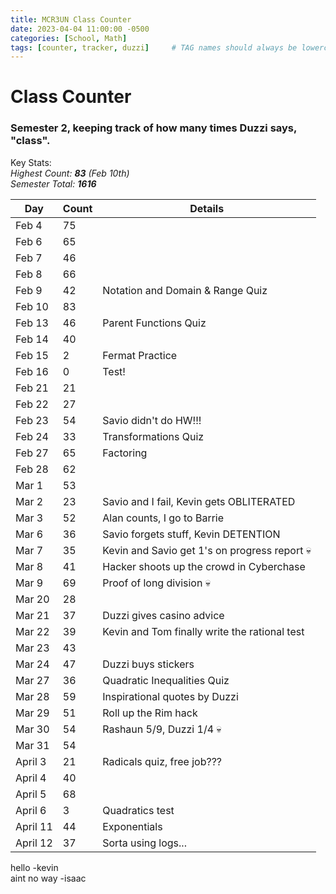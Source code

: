 ```yaml
---
title: MCR3UN Class Counter
date: 2023-04-04 11:00:00 -0500
categories: [School, Math]
tags: [counter, tracker, duzzi]     # TAG names should always be lowercase
---
```


# Class Counter

### Semester 2, keeping track of how many times Duzzi says, "class".

Key Stats:\
_Highest Count: **83** (Feb 10th)_\
_Semester Total: **1616**_

| Day      | Count | Details                                       |
|----------|-------|-----------------------------------------------|
| Feb 4    | 75    |                                               |
| Feb 6    | 65    |                                               |
| Feb 7    | 46    |                                               |
| Feb 8    | 66    |                                               |
| Feb 9    | 42    | Notation and Domain & Range Quiz              |
| Feb 10   | 83    |                                               |
| Feb 13   | 46    | Parent Functions Quiz                         |
| Feb 14   | 40    |                                               |
| Feb 15   | 2     | Fermat Practice                               |
| Feb 16   | 0     | Test!                                         |
| Feb 21   | 21    |                                               |
| Feb 22   | 27    |                                               |
| Feb 23   | 54    | Savio didn't do HW!!!                         |
| Feb 24   | 33    | Transformations Quiz                          |
| Feb 27   | 65    | Factoring                                     |
| Feb 28   | 62    |                                               |
| Mar 1    | 53    |                                               |
| Mar 2    | 23    | Savio and I fail, Kevin gets OBLITERATED      |
| Mar 3    | 52    | Alan counts, I go to Barrie                   |
| Mar 6    | 36    | Savio forgets stuff, Kevin DETENTION          |
| Mar 7    | 35    | Kevin and Savio get 1's on progress report 💀 |
| Mar 8    | 41    | Hacker shoots up the crowd in Cyberchase      |
| Mar 9    | 69    | Proof of long division 💀                     |
| Mar 20   | 28    |                                               |
| Mar 21   | 37    | Duzzi gives casino advice                     |
| Mar 22   | 39    | Kevin and Tom finally write the rational test |
| Mar 23   | 43    |                                               |
| Mar 24   | 47    | Duzzi buys stickers                           |
| Mar 27   | 36    | Quadratic Inequalities Quiz                   |
| Mar 28   | 59    | Inspirational quotes by Duzzi                 |
| Mar 29   | 51    | Roll up the Rim hack                          |
| Mar 30   | 54    | Rashaun 5/9, Duzzi 1/4 💀                     |
| Mar 31   | 54    |                                               |
| April 3  | 21    | Radicals quiz, free job???                    |
| April 4  | 40    |                                               |
| April 5  | 68    |                                               |
| April 6  | 3     | Quadratics test                               |
| April 11 | 44    | Exponentials                                  |
| April 12 | 37    | Sorta using logs...                           |


hello -kevin\
aint no way -isaac
